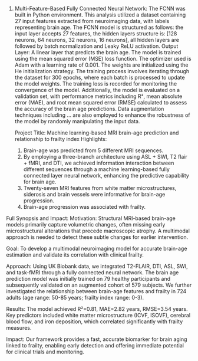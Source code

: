 1. Multi-Feature-Based Fully Connected Neural Network:
   The FCNN was built in Python environment. This analysis utilized a dataset containing 27 input features extracted from neuroimaging data, with labels representing brain age. The FCNN model is structured as follows: the input layer accepts 27 features, the hidden layers structure is: [128 neurons, 64 neurons, 32 neurons, 16 neurons], all hidden layers are followed by batch normalization and Leaky ReLU activation. Output Layer: A linear layer that predicts the brain age. The model is trained using the mean squared error (MSE) loss function. The optimizer used is Adam with a learning rate of 0.001. The weights are initialized using the He initialization strategy. The training process involves iterating through the dataset for 300 epochs, where each batch is processed to update the model weights. The training loss is recorded for monitoring the convergence of the model. 
 Additionally, the model is evaluated on a validation set, with performance metrics including R², mean absolute error (MAE), and root mean squared error (RMSE) calculated to assess the accuracy of the brain age predictions. Data augmentation techniques including … are also employed to enhance the robustness of the model by randomly manipulating the input data.



   Project Title: Machine learning-based MRI brain-age prediction and relationship to frailty index
   Highlights:
   1. Brain-age was predicted from 5 different MRI sequences.
   2. By employing a three-branch architecture using ASL + SWI, T2 flair + fMRI, and DTI, we achieved information interaction between different sequences through a machine learning-based fully connected layer     neural network, enhancing the predictive capability for brain age.
   3. Twenty-seven MRI features from white matter microstructures, siderosis and brain vessels were informative for brain-age progression.
   4. Brain-age progression was associated with frailty.

 Full Synopsis and Impact:
Motivation: Structural MRI-based brain-age models primarily capture volumetric changes, often missing early microstructural alterations that precede macroscopic atrophy. A multimodal approach is needed to detect these subtle changes for earlier intervention.

Goal: To develop a multimodal neuroimaging model for accurate brain-age estimation and validate its correlation with clinical frailty.

Approach: Using UK Biobank data, we integrated T2-FLAIR, DTI, ASL, SWI, and task-fMRI through a fully connected neural network. The brain age prediction model was initially trained on 79 healthy participants and subsequently validated on an augmented cohort of 579 subjects. We further investigated the relationship between brain-age features and frailty in 724 adults (age range: 50-85 years; frailty index range: 0-3).

Results: The model achieved R²=0.81, MAE=2.82 years, RMSE=3.54 years. Key predictors included white matter microstructure (ICVF, ISOVF), cerebral blood flow, and iron deposition, which correlated significantly with frailty measures. 

Impact: Our framework provides a fast, accurate biomarker for brain aging linked to frailty, enabling early detection and offering immediate potential for clinical trials and monitoring.
